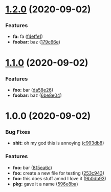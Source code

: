 # [1.2.0](https://github.com/beardedtim/testing-semantic-release/compare/v1.1.0...v1.2.0) (2020-09-02)


### Features

* **fa:** fa ([f4effe1](https://github.com/beardedtim/testing-semantic-release/commit/f4effe1c369f3816f5c90479f8a7a80dd86bf61f))
* **foobar:** baz ([179c66e](https://github.com/beardedtim/testing-semantic-release/commit/179c66e925f405801ff5b83f405f8f5f15c7f07f))

# [1.1.0](https://github.com/beardedtim/testing-semantic-release/compare/v1.0.0...v1.1.0) (2020-09-02)


### Features

* **foo:** bar ([da58e26](https://github.com/beardedtim/testing-semantic-release/commit/da58e26cac2d7023d14c9c85d5fa26f5d4e35403))
* **foobar:** baz ([6be8e04](https://github.com/beardedtim/testing-semantic-release/commit/6be8e0442a8942adef5ef32884c312329f218306))

# 1.0.0 (2020-09-02)


### Bug Fixes

* **shit:** oh my god this is annoying ([c993db8](https://github.com/beardedtim/testing-semantic-release/commit/c993db8c06286a0108aff5c824a9b6dc9d2978f0))


### Features

* **foo:** bar ([815ea6c](https://github.com/beardedtim/testing-semantic-release/commit/815ea6c66abd48ad75598edfcc83a77e78f6db5d))
* **foo:** create a new file for testing ([253c943](https://github.com/beardedtim/testing-semantic-release/commit/253c943a2f866bba69f03d4765cb895c14b83d91))
* **foo:** this does stuff amnd I love it ([9b0db93](https://github.com/beardedtim/testing-semantic-release/commit/9b0db939df39780658117666c276391f965490bd))
* **pkg:** gave it a name ([596e8ba](https://github.com/beardedtim/testing-semantic-release/commit/596e8ba0119e17b25b0b87e692485030c67b4396))
